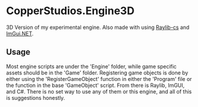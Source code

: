 # CopperStudios.Engine3D
3D Version of my experimental engine. Also made with using [Raylib-cs](https://github.com/ChrisDill/Raylib-cs) and [ImGui.NET](https://github.com/mellinoe/ImGui.NET).

## Usage
Most engine scripts are under the 'Engine' folder, while game specific assets should be in the 'Game' folder. Registering game objects is done by either using the 'RegisterGameObject' function in either the 'Program' file or the function in the base 'GameObject' script. From there is Raylib, ImGUI, and C#. There is no set way to use any of them or this engine, and all of this is suggestions honestly.
